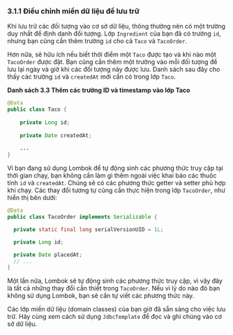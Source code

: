 ### 3.1.1 Điều chỉnh miền dữ liệu để lưu trữ

Khi lưu trữ các đối tượng vào cơ sở dữ liệu, thông thường nên có một trường duy nhất để định danh đối tượng. Lớp `Ingredient` của bạn đã có trường `id`, nhưng bạn cũng cần thêm trường `id` cho cả `Taco` và `TacoOrder`.

Hơn nữa, sẽ hữu ích nếu biết thời điểm một `Taco` được tạo và khi nào một `TacoOrder` được đặt. Bạn cũng cần thêm một trường vào mỗi đối tượng để lưu lại ngày và giờ khi các đối tượng này được lưu. Danh sách sau đây cho thấy các trường `id` và `createdAt` mới cần có trong lớp `Taco`.

**Danh sách 3.3 Thêm các trường ID và timestamp vào lớp Taco**

```java
@Data
public class Taco {
    
    private Long id;
    
    private Date createdAt;
    
    ...
}
```

Vì bạn đang sử dụng Lombok để tự động sinh các phương thức truy cập tại thời gian chạy, bạn không cần làm gì thêm ngoài việc khai báo các thuộc tính `id` và `createdAt`. Chúng sẽ có các phương thức getter và setter phù hợp khi chạy. Các thay đổi tương tự cũng cần thực hiện trong lớp `TacoOrder`, như hiển thị bên dưới:

```java
@Data
public class TacoOrder implements Serializable {

  private static final long serialVersionUID = 1L;

  private Long id;

  private Date placedAt;  
  // ...
}
```

Một lần nữa, Lombok sẽ tự động sinh các phương thức truy cập, vì vậy đây là tất cả những thay đổi cần thiết trong `TacoOrder`. Nếu vì lý do nào đó bạn không sử dụng Lombok, bạn sẽ cần tự viết các phương thức này.

Các lớp miền dữ liệu (domain classes) của bạn giờ đã sẵn sàng cho việc lưu trữ. Hãy cùng xem cách sử dụng `JdbcTemplate` để đọc và ghi chúng vào cơ sở dữ liệu.
